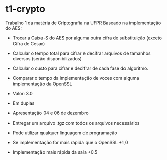 # t1-crypto
Trabalho 1 da matéria de Criptografia na UFPR
Baseado na implementação do AES:

- Trocar a Caixa-S do AES por alguma outra cifra de substituição (exceto Cifra de Cesar)
- Calcular o tempo total para cifrar e decifrar arquivos de tamanhos diversos (serão disponibilizados) 
- Calcular o custo para cifrar e decifrar de cada fase do algoritmo.
- Comparar o tempo da implementação de voces com alguma implementação da OpenSSL
- Valor: 3.0
- Em duplas
- Apresentação 04 e 06 de dezembro
- Entregar um arquivo .tgz com todos os arquivos necessários
- Pode utilizar qualquer linguagem de programação


- Se implementação for mais rápida que o OpenSSL +1,0

- Implementação mais rápida da sala +0.5
